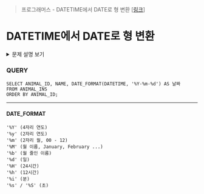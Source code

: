 > 프로그래머스 - DATETIME에서 DATE로 형 변환 [[링크](https://school.programmers.co.kr/learn/courses/30/lessons/59414)]

# DATETIME에서 DATE로 형 변환

<details markdown ="1">
<summary>문제 설명 보기</summary>
<img src="https://user-images.githubusercontent.com/86038910/186556675-736e5172-6a47-42f8-ab9c-48c91e0c0048.png">
<img src="https://user-images.githubusercontent.com/86038910/186556776-37f113c3-b0b5-4656-8a59-f7492ff9fbef.png">
</details>

### QUERY
```MYSQL
SELECT ANIMAL_ID, NAME, DATE_FORMAT(DATETIME, '%Y-%m-%d') AS 날짜 
FROM ANIMAL_INS
ORDER BY ANIMAL_ID;
```

----------------------------------
#### DATE_FORMAT

```MYSQL
'%Y' (4자리 연도)
'%y' (2자리 연도)
'%m' (2자리 월, 00 - 12)
'%M' (월 이름, January, February ...)
'%b' (월 줄인 이름)
'%d' (일)
'%H' (24시간)
'%h' (12시간)
'%i' (분)
'%s' / '%S' (초)
```

